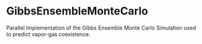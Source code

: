 # GibbsEnsembleMonteCarlo
Parallel Implementation of the Gibbs Ensemble Monte Carlo Simulation used to predict vapor-gas coexistence. 
